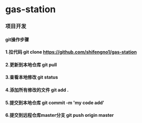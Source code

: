 # gas-station

### 项目开发

#### git操作步骤

#### 1.拉代码 git clone https://github.com/shifengno1/gas-station

#### 2.更新到本地仓库 git pull

#### 3.查看本地修改 git status

#### 4.添加所有修改的文件 git add .

#### 5.提交到本地仓库 git commit -m 'my code add'

#### 6.提交到远程仓库master分支 git push origin master